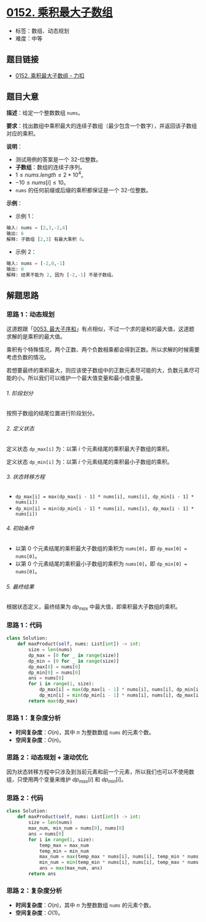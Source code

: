 # [0152. 乘积最大子数组](https://leetcode.cn/problems/maximum-product-subarray/)

- 标签：数组、动态规划
- 难度：中等

## 题目链接

- [0152. 乘积最大子数组 - 力扣](https://leetcode.cn/problems/maximum-product-subarray/)

## 题目大意

**描述**：给定一个整数数组 `nums`。

**要求**：找出数组中乘积最大的连续子数组（最少包含一个数字），并返回该子数组对应的乘积。

**说明**：

- 测试用例的答案是一个 32-位整数。
- **子数组**：数组的连续子序列。
- $1 \le nums.length \le 2 * 10^4$。
- $-10 \le nums[i] \le 10$。
- `nums` 的任何前缀或后缀的乘积都保证是一个 32-位整数。

**示例**：

- 示例 1：

```python
输入: nums = [2,3,-2,4]
输出: 6
解释: 子数组 [2,3] 有最大乘积 6。
```

- 示例 2：

```python
输入: nums = [-2,0,-1]
输出: 0
解释: 结果不能为 2, 因为 [-2,-1] 不是子数组。
```

## 解题思路

### 思路 1：动态规划

这道题跟「[0053. 最大子序和](https://leetcode.cn/problems/maximum-subarray/)」有点相似，不过一个求的是和的最大值，这道题求解的是乘积的最大值。

乘积有个特殊情况，两个正数、两个负数相乘都会得到正数。所以求解的时候需要考虑负数的情况。

若想要最终的乘积最大，则应该使子数组中的正数元素尽可能的大，负数元素尽可能的小。所以我们可以维护一个最大值变量和最小值变量。

###### 1. 阶段划分

按照子数组的结尾位置进行阶段划分。

###### 2. 定义状态

定义状态 `dp_max[i]` 为：以第 $i$ 个元素结尾的乘积最大子数组的乘积。

定义状态 `dp_min[i]` 为：以第 $i$ 个元素结尾的乘积最小子数组的乘积。

###### 3. 状态转移方程

- `dp_max[i] = max(dp_max[i - 1] * nums[i], nums[i], dp_min[i - 1] * nums[i])`
- `dp_min[i] = min(dp_min[i - 1] * nums[i], nums[i], dp_max[i - 1] * nums[i])`

###### 4. 初始条件

- 以第 $0$ 个元素结尾的乘积最大子数组的乘积为 `nums[0]`，即 `dp_max[0] = nums[0]`。
- 以第 $0$ 个元素结尾的乘积最小子数组的乘积为 `nums[0]`，即 `dp_min[0] = nums[0]`。

###### 5. 最终结果

根据状态定义，最终结果为 $dp_{max}$ 中最大值，即乘积最大子数组的乘积。

### 思路 1：代码

```python
class Solution:
    def maxProduct(self, nums: List[int]) -> int:
        size = len(nums)
        dp_max = [0 for _ in range(size)]
        dp_min = [0 for _ in range(size)]
        dp_max[0] = nums[0]
        dp_min[0] = nums[0]
        ans = nums[0]
        for i in range(1, size):
            dp_max[i] = max(dp_max[i - 1] * nums[i], nums[i], dp_min[i - 1] * nums[i])
            dp_min[i] = min(dp_min[i - 1] * nums[i], nums[i], dp_max[i - 1] * nums[i])
        return max(dp_max)
```

### 思路 1：复杂度分析

- **时间复杂度**：$O(n)$，其中 $n$ 为整数数组 `nums` 的元素个数。
- **空间复杂度**：$O(n)$。

### 思路 2：动态规划 + 滚动优化

因为状态转移方程中只涉及到当前元素和前一个元素，所以我们也可以不使用数组，只使用两个变量来维护 $dp_{max}[i]$ 和 $dp_{min}[i]$。

### 思路 2：代码

```python
class Solution:
    def maxProduct(self, nums: List[int]) -> int:
        size = len(nums)
        max_num, min_num = nums[0], nums[0]
        ans = nums[0]
        for i in range(1, size):
            temp_max = max_num
            temp_min = min_num
            max_num = max(temp_max * nums[i], nums[i], temp_min * nums[i])
            min_num = min(temp_min * nums[i], nums[i], temp_max * nums[i])
            ans = max(max_num, ans)
        return ans
```

### 思路 2：复杂度分析

- **时间复杂度**：$O(n)$，其中 $n$ 为整数数组 `nums` 的元素个数。
- **空间复杂度**：$O(1)$。
